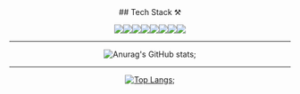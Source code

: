 <div align="center">
## Tech Stack ⚒

<img src="https://img.shields.io/badge/HTML5-E34F26?style=flat-square&logo=HTML5&logoColor=white"/><img src="https://img.shields.io/badge/CSS3-1572B6?style=flat-square&logo=CSS3&logoColor=white"/><img src="https://img.shields.io/badge/Sass-CC6699?style=flat-square&logo=Sass&logoColor=white"/><img src="https://img.shields.io/badge/JavaScript-F7DF1E?style=flat-square&logo=JavaScript&logoColor=white"/><img src="https://img.shields.io/badge/Three.js-000000?style=flat-square&logo=Three.js&logoColor=white"/><img src="https://img.shields.io/badge/React-61DAFB?style=flat-square&logo=React&logoColor=white"/><img src="https://img.shields.io/badge/Redux-764ABC?style=flat-square&logo=Redux&logoColor=white"/><img src="https://img.shields.io/badge/styled-components-DB7093?style=flat-square&logo=styled-components&logoColor=white"/>
***
![Anurag's GitHub stats](https://github-readme-stats.vercel.app/api?username=Kang-Dayeon&show_icons=true&theme=panda);
***
[![Top Langs](https://github-readme-stats.vercel.app/api/top-langs/?username=Kang-Dayeon&layout=compact)](https://github.com/깃허브아이디/github-readme-stats);
</div>
